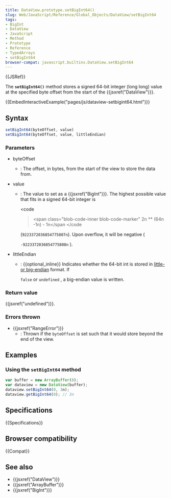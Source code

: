 ```yaml
---
title: DataView.prototype.setBigInt64()
slug: Web/JavaScript/Reference/Global_Objects/DataView/setBigInt64
tags:
- BigInt
- DataView
- JavaScript
- Method
- Prototype
- Reference
- TypedArrays
- setBigInt64
browser-compat: javascript.builtins.DataView.setBigInt64
---
```

{{JSRef}}

The **`setBigInt64()`** method stores a signed 64-bit integer (long long) value
at the specified byte offset from the start of the {{jsxref("DataView")}}.

{{EmbedInteractiveExample("pages/js/dataview-setbigint64.html")}}

## Syntax

```js
setBigInt64(byteOffset, value)
setBigInt64(byteOffset, value, littleEndian)
```

### Parameters

- byteOffset
  - : The offset, in bytes, from the start of the view to store the data from.
- value

  - : The value to set as a {{jsxref("BigInt")}}. The highest possible
    value that fits in a signed 64-bit integer is

    <code

    > <span class="blob-code-inner blob-code-marker" 2n \*\* (64n -1n) -
    > 1n</span </code

    <span class="blob-code-inner blob-code-marker">
      (<code>9223372036854775807n</code>). Upon overflow, it will be negative
      (</span
    >

    `-9223372036854775808n`
    <span class="blob-code-inner blob-code-marker">).</span>

- littleEndian

  - : {{optional_inline}} Indicates whether the 64-bit int is stored in
    [little- or big-endian](/en-US/docs/Glossary/Endianness) format. If

    `false` or `undefined` , a big-endian value is written.

### Return value

{{jsxref("undefined")}}.

### Errors thrown

- {{jsxref("RangeError")}}
  - : Thrown if the `byteOffset` is set such that it would store beyond the end
    of the view.

## Examples

### Using the `setBigInt64` method

```js
var buffer = new ArrayBuffer(8);
var dataview = new DataView(buffer);
dataview.setBigInt64(0, 3n);
dataview.getBigInt64(0); // 3n
```

## Specifications

{{Specifications}}

## Browser compatibility

{{Compat}}

## See also

- {{jsxref("DataView")}}
- {{jsxref("ArrayBuffer")}}
- {{jsxref("BigInt")}}
